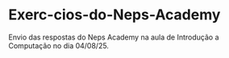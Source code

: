 # Exerc-cios-do-Neps-Academy
Envio das respostas do Neps Academy na aula de Introdução a Computação no dia 04/08/25.
